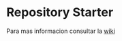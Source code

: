 # Repository Starter

Para mas informacion consultar la [wiki](https://github.com/abeldevelop/backend-architecture/wiki/Repository-Starter)
